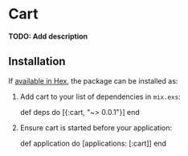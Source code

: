 # Cart

**TODO: Add description**

## Installation

If [available in Hex](https://hex.pm/docs/publish), the package can be installed as:

  1. Add cart to your list of dependencies in `mix.exs`:

        def deps do
          [{:cart, "~> 0.0.1"}]
        end

  2. Ensure cart is started before your application:

        def application do
          [applications: [:cart]]
        end


